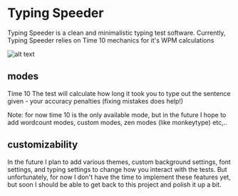 # Typing Speeder
Typing Speeder is a clean and minimalistic typing test software. Currently, Typing Speeder relies on Time 10 mechanics for it's WPM calculations

![alt text](https://github.com/McSnurtle/Typing-Speeder/blob/res/background.png?raw=true)

## modes
Time 10
The test will calculate how long it took you to type out the sentence given - your accuracy penalties (fixing mistakes does help!)

Note: for now time 10 is the only available mode, but in the future I hope to add wordcount modes, custom modes, zen modes (like monkeytype) etc,..

## customizability
In the future I plan to add various themes, custom background settings, font settings, and typing settings to change how you interact with the tests.
But unfortunately, for now I don't have the time to implement these features yet, but soon I should be able to get back to this project and polish it up a bit.
